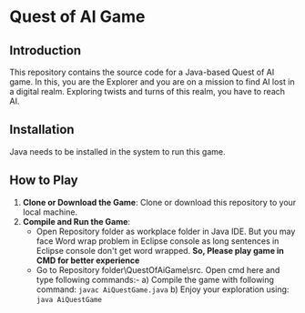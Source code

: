 # Quest of AI Game
## Introduction
This repository contains the source code for a Java-based Quest of AI game. In this, you are the Explorer and you are on a mission to find AI lost in a digital realm. Exploring twists and turns of this realm, you have to reach AI.
## Installation
Java needs to be installed in the system to run this game.
## How to Play
1. **Clone or Download the Game**: Clone or download this repository to your local machine.
2. **Compile and Run the Game**:
   - Open Repository folder as workplace folder in Java IDE. But you may face Word wrap problem in Eclipse console as long sentences in Eclipse console don't get word wrapped. **So, Please play game in CMD for better experience**
   - Go to Repository folder\QuestOfAiGame\src. Open cmd here and type following commands:-
     a) Compile the game with following command:
       ```javac AiQuestGame.java```
     b) Enjoy your exploration using:
       ```java AiQuestGame```
